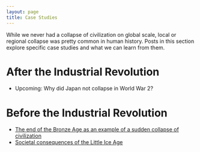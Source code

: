 ```yaml
---
layout: page
title: Case Studies
---
```


While we never had a collapse of civilization on global scale, local or regional collapse was pretty common in human history. Posts in this section explore specific case studies and what we can learn from them. 

# After the Industrial Revolution

* Upcoming: Why did Japan not collapse in World War 2?

# Before the Industrial Revolution
* [The end of the Bronze Age as an example of a sudden collapse of civilization](https://florianjehn.github.io/Societal_Collapse/2020-10-28-bronze_age/)
* [Societal consequences of the Little Ice Age](https://florianjehn.github.io/Societal_Collapse/2023-11-21-case_study_volcanoes/)

